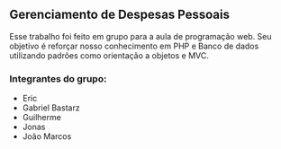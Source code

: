 ## Gerenciamento de Despesas Pessoais
Esse trabalho foi feito em grupo para a aula de programação web. Seu objetivo é reforçar nosso conhecimento em PHP e Banco de dados utilizando padrões como orientação a objetos e MVC.
### Integrantes do grupo:
- Eric
- Gabriel Bastarz
- Guilherme
- Jonas
- João Marcos
